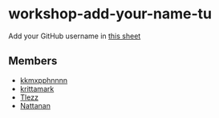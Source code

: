 # workshop-add-your-name-tu

Add your GitHub username in [this sheet](https://docs.google.com/spreadsheets/d/1iTezACN2ka--zkFGySf-LzqwAlJjcsjDpvpHEkKJ8dg/edit#gid=0)

## Members
- [kkmxpphnnnn](https://github.com/kkmxpphnnnn)
- [krittamark](https://github.com/krittamark)
- [Tlezz](https://github.com/Tlezz)
- [Nattanan](https://github.com/Nattanan-Doangjinda)